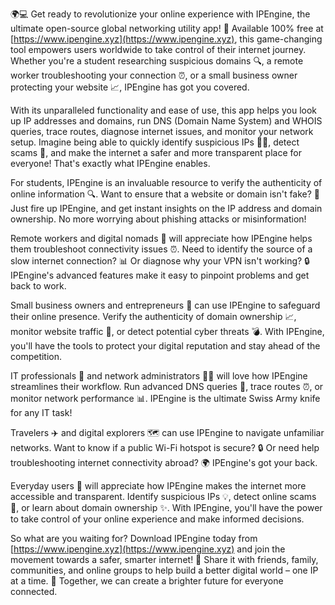 🌍💻 Get ready to revolutionize your online experience with IPEngine, the ultimate open-source global networking utility app! 🚀 Available 100% free at [https://www.ipengine.xyz](https://www.ipengine.xyz), this game-changing tool empowers users worldwide to take control of their internet journey. Whether you're a student researching suspicious domains 🔍, a remote worker troubleshooting your connection ⏰, or a small business owner protecting your website 📈, IPEngine has got you covered.

With its unparalleled functionality and ease of use, this app helps you look up IP addresses and domains, run DNS (Domain Name System) and WHOIS queries, trace routes, diagnose internet issues, and monitor your network setup. Imagine being able to quickly identify suspicious IPs 🕵️‍♀️, detect scams 💸, and make the internet a safer and more transparent place for everyone! That's exactly what IPEngine enables.

For students, IPEngine is an invaluable resource to verify the authenticity of online information 🔍. Want to ensure that a website or domain isn't fake? 🔴 Just fire up IPEngine, and get instant insights on the IP address and domain ownership. No more worrying about phishing attacks or misinformation!

Remote workers and digital nomads 👋 will appreciate how IPEngine helps them troubleshoot connectivity issues ⏰. Need to identify the source of a slow internet connection? 📊 Or diagnose why your VPN isn't working? 🔒 IPEngine's advanced features make it easy to pinpoint problems and get back to work.

Small business owners and entrepreneurs 👥 can use IPEngine to safeguard their online presence. Verify the authenticity of domain ownership 📈, monitor website traffic 🚀, or detect potential cyber threats 💣. With IPEngine, you'll have the tools to protect your digital reputation and stay ahead of the competition.

IT professionals 🤖 and network administrators 👨‍💻 will love how IPEngine streamlines their workflow. Run advanced DNS queries 🔮, trace routes ⏰, or monitor network performance 📊. IPEngine is the ultimate Swiss Army knife for any IT task!

Travelers ✈️ and digital explorers 🗺️ can use IPEngine to navigate unfamiliar networks. Want to know if a public Wi-Fi hotspot is secure? 🔒 Or need help troubleshooting internet connectivity abroad? 🌍 IPEngine's got your back.

Everyday users 👥 will appreciate how IPEngine makes the internet more accessible and transparent. Identify suspicious IPs 💡, detect online scams 🚫, or learn about domain ownership ✨. With IPEngine, you'll have the power to take control of your online experience and make informed decisions.

So what are you waiting for? Download IPEngine today from [https://www.ipengine.xyz](https://www.ipengine.xyz) and join the movement towards a safer, smarter internet! 🌈 Share it with friends, family, communities, and online groups to help build a better digital world – one IP at a time. 💪 Together, we can create a brighter future for everyone connected.